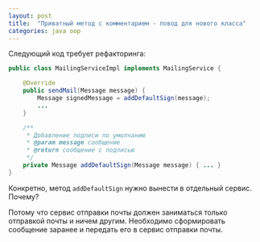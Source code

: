 ```yaml
---
layout: post
title:  "Приватный метод с комментарием - повод для нового класса"
categories: java oop
---
```


Следующий код требует рефакторинга:
```java
public class MailingServiceImpl implements MailingService {

    @Override
    public sendMail(Message message) {
        Message signedMessage = addDefaultSign(message);
        ...
    }

    /**
     * Добавление подписи по умолчанию
     * @param message сообщение
     * @return сообщение с подписью
     */
    private Message addDefaultSign(Message message) { ... }
}
```
Конкретно, метод `addDefaultSign` нужно вынести в отдельный сервис.
Почему?

Потому что сервис отправки почты должен заниматься только отправкой
почты и ничем другим. Необходимо сформировать сообщение заранее и
передать его в сервис отправки почты.
